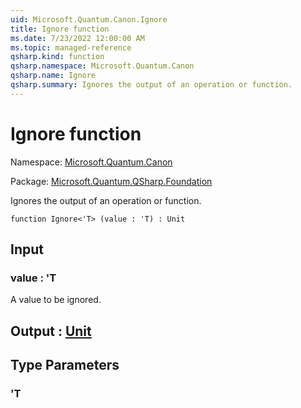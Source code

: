 ```yaml
---
uid: Microsoft.Quantum.Canon.Ignore
title: Ignore function
ms.date: 7/23/2022 12:00:00 AM
ms.topic: managed-reference
qsharp.kind: function
qsharp.namespace: Microsoft.Quantum.Canon
qsharp.name: Ignore
qsharp.summary: Ignores the output of an operation or function.
---
```


# Ignore function

Namespace: [Microsoft.Quantum.Canon](xref:Microsoft.Quantum.Canon)

Package: [Microsoft.Quantum.QSharp.Foundation](https://nuget.org/packages/Microsoft.Quantum.QSharp.Foundation)


Ignores the output of an operation or function.

```qsharp
function Ignore<'T> (value : 'T) : Unit
```


## Input

### value : 'T

A value to be ignored.



## Output : [Unit](xref:microsoft.quantum.qsharp.valueliterals#unit-literal)



## Type Parameters

### 'T

